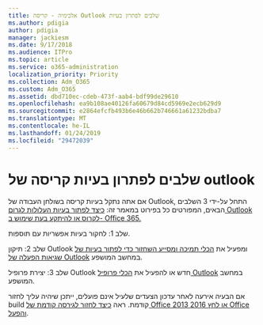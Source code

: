 ```yaml
---
title: אלכימיה - קריסה Outlook שלבים לפתרון בעיות
ms.author: pdigia
author: pdigia
manager: jackiesm
ms.date: 9/17/2018
ms.audience: ITPro
ms.topic: article
ms.service: o365-administration
localization_priority: Priority
ms.collection: Adm_O365
ms.custom: Adm_O365
ms.assetid: dbd710ec-cdeb-473f-aab4-bdf99de29610
ms.openlocfilehash: ea9b108ae40126fa60679d84cd5969e2ecb629d9
ms.sourcegitcommit: e2864efcfb493b6e46b662b746661a61232bdba7
ms.translationtype: MT
ms.contentlocale: he-IL
ms.lasthandoff: 01/24/2019
ms.locfileid: "29472039"
---
```

# <a name="outlook-crash-troubleshooting-steps"></a>שלבים לפתרון בעיות קריסה של outlook

אם אתה נתקל בעיות קריסה בשולחן העבודה של Outlook, התחל על-ידי 3 השלבים הבאים, המפורטים כל בפירוט במאמר זה: [כיצד לפתור בעיות העלולות לגרום Outlook לקרוס או להיתקע בעת שימוש ב- Office 365.](https://support.microsoft.com/en-us/help/2413813/how-to-troubleshoot-issues-that-cause-outlook-to-crash-or-hang-when-us)
  
שלב 1: לחקור בעיות אפשריות עם תוספות.
  
שלב 2: תיקון Outlook ומפעיל את [הכלי תמיכה ומסייע השחזור כדי לפתור בעיות של שגיאות הפעלה של Outlook](https://aka.ms/SaRA-OutlookWontStart) במחשב המושפע. 
  
שלב 3: יצירת פרופיל Outlook חדש או להפעיל את [הכלי פרופיל Outlook](https://aka.ms/SaRA-OutlookSetupProfile) במחשב המושפע. 
  
אם הבעיה אירעה לאחר עדכון הצעדים שלעיל אינם פועלים, ייתכן שיהיה עליך לחזור build קודמת. ראה [כיצד לחזור לגירסה קודמת של Office 2013 או לחץ 2016 Office והפעל](https://support.microsoft.com/EN-US/help/2770432).
  

